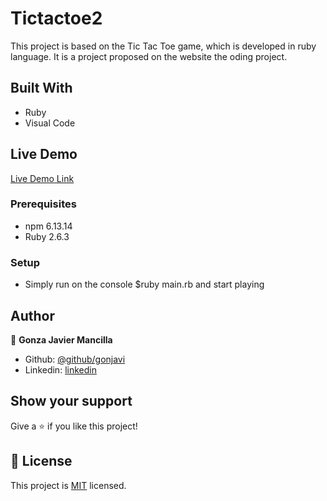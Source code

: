 # Tictactoe2
This project is based on the Tic Tac Toe game, which is developed in ruby language. It is a project proposed on the website the oding project.


## Built With

- Ruby
- Visual Code

## Live Demo

[Live Demo Link](https://repl.it/@gonjavi/tic-tac-toe)


### Prerequisites
- npm 6.13.14
- Ruby 2.6.3

### Setup

 - Simply run on the console $ruby main.rb and start playing


## Author

👤 **Gonza Javier Mancilla**

- Github: [@github/gonjavi](https://github.com/gonjavi)
- Linkedin: [linkedin](https://www.linkedin.com/in/g-javier-mancilla-a686a9178/)



## Show your support

Give a ⭐️ if you like this project!


## 📝 License

This project is [MIT](lic.url) licensed.
